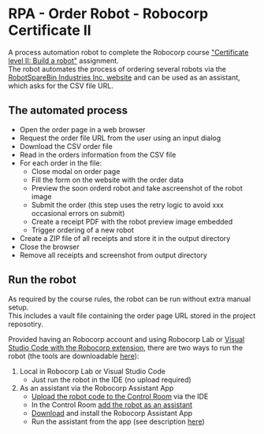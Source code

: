 # RPA - Order Robot - Robocorp Certificate II

A process automation robot to complete the Robocorp course ["Certificate level II: Build a robot"](https://robocorp.com/docs/courses/build-a-robot) assignment.  
The robot automates the process of ordering several robots via the [RobotSpareBin Industries Inc. website](https://robotsparebinindustries.com/) and can be used as an assistant, which asks for the CSV file URL.


## The automated process

- Open the order page in a web browser
- Request the order file URL from the user using an input dialog
- Download the CSV order file
- Read in the orders information from the CSV file
- For each order in the file:
  - Close modal on order page
  - Fill the form on the website with the order data
  - Preview the soon orderd robot and take ascreenshot of the robot image
  - Submit the order (this step uses the retry logic to avoid xxx  occasional errors on submit)
  - Create a receipt PDF with the robot preview image embedded
  - Trigger ordering of a new robot
- Create a ZIP file of all receipts and store it in the output directory
- Close the browser
- Remove all receipts and screenshot from output directory


## Run the robot
As required by the course rules, the robot can be run without extra manual setup.  
This includes a vault file containing the order page URL stored in the project reposotiry.

Provided having an Robocorp account and using Robocorp Lab or [Visual Studio Code with the Robocorp extension](https://robocorp.com/docs/developer-tools/visual-studio-code/overview), there are two ways to run the robot (the tools are downloadable [here](https://robocorp.com/download)):

1. Local in Robocorp Lab or Visual Studio Code
    - Just run the robot in the IDE (no upload required)
2. As an assistant via the Robocorp Assistant App
   - [Upload the robot code to the Control Room](https://robocorp.com/docs/development-guide/control-room/configuring-robots) via the IDE
   - In the Control Room [add the robot as an assistant](https://robocorp.com/docs/control-room/operating-assistants/using-assistant-robots) 
   - [Download](https://robocorp.com/download) and install the Robocorp Assistant App
   - Run the assistant from the app (see description [here](https://robocorp.com/docs/control-room/operating-assistants/quick-guide))